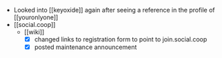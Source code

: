 - Looked into [[keyoxide]] again after seeing a reference in the profile of [[youronlyone]]
- [[social.coop]]
  - [[wiki]]
    - [x] changed links to registration form to point to join.social.coop
    - [x] posted maintenance announcement
